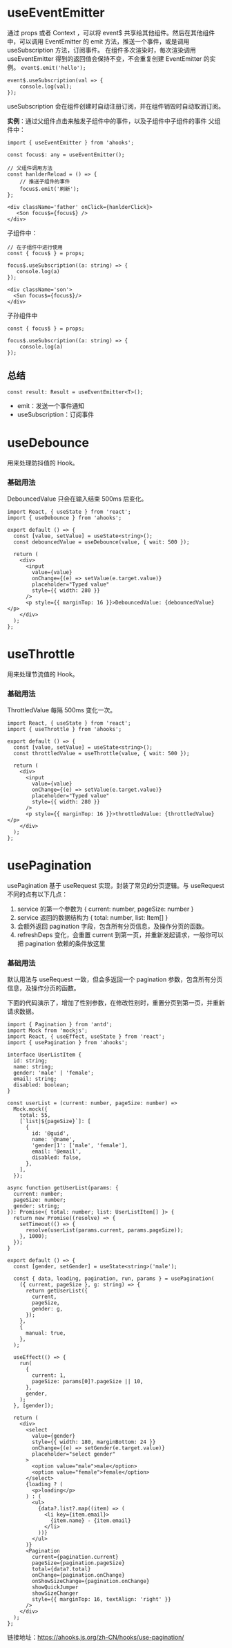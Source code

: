 # useEventEmitter
通过 props 或者 Context ，可以将 event$ 共享给其他组件。然后在其他组件中，可以调用 EventEmitter 的 emit 方法，推送一个事件，或是调用 useSubscription 方法，订阅事件。
在组件多次渲染时，每次渲染调用 useEventEmitter 得到的返回值会保持不变，不会重复创建 EventEmitter 的实例。
`event$.emit('hello');`
```
event$.useSubscription(val => {
    console.log(val);
});
```
useSubscription 会在组件创建时自动注册订阅，并在组件销毁时自动取消订阅。

**实例**：通过父组件点击来触发子组件中的事件，以及子组件中子组件的事件
父组件中：
```
import { useEventEmitter } from 'ahooks';

const focus$: any = useEventEmitter();

// 父组件调用方法
const hanlderReload = () => {
    // 推送子组件的事件
    focus$.emit('刷新');
};

<div className='father' onClick={hanlderClick}>
   <Son focus$={focus$} />
</div>
```

子组件中：
```
// 在子组件中进行使用
const { focus$ } = props; 

focus$.useSubscription((a: string) => {
   console.log(a)
});

<div className='son'>
  <Sun focus$={focus$}/>
</div>
```

子孙组件中
```
const { focus$ } = props; 

focus$.useSubscription((a: string) => {
    console.log(a)
});
```

## 总结
```
const result: Result = useEventEmitter<T>();
```
- emit：发送一个事件通知
- useSubscription：订阅事件


# useDebounce
用来处理防抖值的 Hook。
### 基础用法
DebouncedValue 只会在输入结束 500ms 后变化。
```
import React, { useState } from 'react';
import { useDebounce } from 'ahooks';

export default () => {
  const [value, setValue] = useState<string>();
  const debouncedValue = useDebounce(value, { wait: 500 });

  return (
    <div>
      <input
        value={value}
        onChange={(e) => setValue(e.target.value)}
        placeholder="Typed value"
        style={{ width: 280 }}
      />
      <p style={{ marginTop: 16 }}>DebouncedValue: {debouncedValue}</p>
    </div>
  );
};
```

# useThrottle
用来处理节流值的 Hook。
### 基础用法
ThrottledValue 每隔 500ms 变化一次。
```
import React, { useState } from 'react';
import { useThrottle } from 'ahooks';

export default () => {
  const [value, setValue] = useState<string>();
  const throttledValue = useThrottle(value, { wait: 500 });

  return (
    <div>
      <input
        value={value}
        onChange={(e) => setValue(e.target.value)}
        placeholder="Typed value"
        style={{ width: 280 }}
      />
      <p style={{ marginTop: 16 }}>throttledValue: {throttledValue}</p>
    </div>
  );
};
```

# usePagination
usePagination 基于 useRequest 实现，封装了常见的分页逻辑。与 useRequest 不同的点有以下几点：

1. service 的第一个参数为 { current: number, pageSize: number }
2. service 返回的数据结构为 { total: number, list: Item[] }
3. 会额外返回 pagination 字段，包含所有分页信息，及操作分页的函数。
4. refreshDeps 变化，会重置 current 到第一页，并重新发起请求，一般你可以把 pagination 依赖的条件放这里

### 基础用法
默认用法与 useRequest 一致，但会多返回一个 pagination 参数，包含所有分页信息，及操作分页的函数。

下面的代码演示了，增加了性别参数，在修改性别时，重置分页到第一页，并重新请求数据。
```
import { Pagination } from 'antd';
import Mock from 'mockjs';
import React, { useEffect, useState } from 'react';
import { usePagination } from 'ahooks';

interface UserListItem {
  id: string;
  name: string;
  gender: 'male' | 'female';
  email: string;
  disabled: boolean;
}

const userList = (current: number, pageSize: number) =>
  Mock.mock({
    total: 55,
    [`list|${pageSize}`]: [
      {
        id: '@guid',
        name: '@name',
        'gender|1': ['male', 'female'],
        email: '@email',
        disabled: false,
      },
    ],
  });

async function getUserList(params: {
  current: number;
  pageSize: number;
  gender: string;
}): Promise<{ total: number; list: UserListItem[] }> {
  return new Promise((resolve) => {
    setTimeout(() => {
      resolve(userList(params.current, params.pageSize));
    }, 1000);
  });
}

export default () => {
  const [gender, setGender] = useState<string>('male');

  const { data, loading, pagination, run, params } = usePagination(
    ({ current, pageSize }, g: string) => {
      return getUserList({
        current,
        pageSize,
        gender: g,
      });
    },
    {
      manual: true,
    },
  );

  useEffect(() => {
    run(
      {
        current: 1,
        pageSize: params[0]?.pageSize || 10,
      },
      gender,
    );
  }, [gender]);

  return (
    <div>
      <select
        value={gender}
        style={{ width: 180, marginBottom: 24 }}
        onChange={(e) => setGender(e.target.value)}
        placeholder="select gender"
      >
        <option value="male">male</option>
        <option value="female">female</option>
      </select>
      {loading ? (
        <p>loading</p>
      ) : (
        <ul>
          {data?.list?.map((item) => (
            <li key={item.email}>
              {item.name} - {item.email}
            </li>
          ))}
        </ul>
      )}
      <Pagination
        current={pagination.current}
        pageSize={pagination.pageSize}
        total={data?.total}
        onChange={pagination.onChange}
        onShowSizeChange={pagination.onChange}
        showQuickJumper
        showSizeChanger
        style={{ marginTop: 16, textAlign: 'right' }}
      />
    </div>
  );
};
```

链接地址：https://ahooks.js.org/zh-CN/hooks/use-pagination/